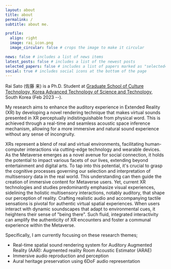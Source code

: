 ```yaml
---
layout: about
title: about
permalink: /
subtitle: about me.

profile:
  align: right
  image: rai_icon.png
  image_circular: false # crops the image to make it circular

news: false # includes a list of news items
latest_posts: false # includes a list of the newest posts
selected_papers: false # includes a list of papers marked as "selected={true}"
social: true # includes social icons at the bottom of the page
---
```


Rai Sato (佐藤 来) is a Ph.D. Student at [Graduate School of Culture Technology, Korea Advanced Technology of Science and Technology](https://ct.kaist.ac.kr/), South Korea (Feb 2023 --).

My research aims to enhance the auditory experience in Extended Reality (XR) by developing a novel rendering technique that makes virtual sounds presented in XR perceptually indistinguishable from physical word. This is achieved through a real-time and seamless acoustic space inference mechanism, allowing for a more immersive and natural sound experience without any sense of incongruity.

XRs represent a blend of real and virtual environments, facilitating human-computer interactions via cutting-edge technology and wearable devices. As the Metaverse emerges as a novel avenue for social connection, it holds the potential to impact various facets of our lives, extending beyond entertainment and digital arts. To tap into this potential, it's crucial to grasp the cognitive processes governing our selection and interpretation of multisensory data in the real world. This understanding can then guide the creation of immersive content for Metaverse users. Yet, current XR technologies and studies predominantly emphasize visual experiences, sidelining the holistic multisensory interactions, notably auditory, that shape our perception of reality. Crafting realistic audio and accompanying tactile sensations is pivotal for authentic virtual spatial experiences. When users interact with dynamic soundscapes that adapt to environmental cues, it heightens their sense of "being there". Such fluid, integrated interactivity can amplify the authenticity of XR encounters and foster a communal experience within the Metaverse.

Specifically, I am currently focusing on these research themes;
- Real-time spatial sound rendering system for Auditory Augmented Reality (AAR): Augmented reality Room Acoustic Estimator (ARAE)
- Immersive audio reproduction and perception
- Aural heritage preservation using 6DoF audio representation
